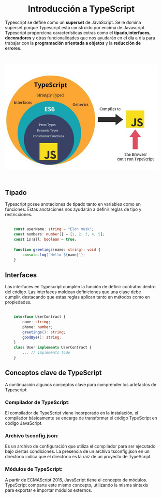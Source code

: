 <h1 align="center">Introducción a TypeScript</h1>

Typescript se define como un **superset** de JavaScript. Se le domina superset porque Typescript está construido por encima de Javascript. Typescript proporciona características extras como el **tipado**,**interfaces**, **decoradores** y otras funcionalidades que nos ayudarán en el día a día para trabajar con la **programación orientada a objetos** y la **reducción de errores**.

<br>

<p align="center">
<img src="./assets/ts-js.jpeg">
</p>

<br>

## Tipado

Typescript posee anotaciones de tipado tanto en variables como en funciones. Estas anotaciones nos ayudarán a definir reglas de tipo y restricciones.

```typescript

    const userName: string = "Elon musk";
    const numbers: number[] = [1, 2, 3, 4, 5];
    const isTall: boolean = true;

    function greetings(name: string): void {
        console.log(`Hello ${name}`);
    }
```

## Interfaces

Las interfaces en Typescript cumplen la función de definir contratos dentro del código. Las interfaces moldean definiciones que una clase debe cumplir, destacando que estas reglas aplican tanto en métodos como en propiedades.

```typescript

    interface UserContract {
        name: string;
        phone: number;
        greetings(): string;
        goodBye(): string;
    }
    class User implements UserContract {
        ... // implements todo
    }
```

## Conceptos clave de TypeScript
A continuación algunos conceptos clave para comprender los artefactos de Typescript:

### Compilador de TypeScript:
El compilador de TypeScript viene incorporado en la instalación, el compilador básicamente se encarga de transformar el código TypeScript en código JavaScript.

### Archivo tsconfig.json:
Es un archivo de configuración que utiliza el compilador para ser ejecutado bajo ciertas condiciones. La presencia de un archivo tsconfig.json en un directorio indica que el directorio es la raíz de un proyecto de TypeScript.

### Módulos de TypeScript:
A partir de ECMAScript 2015, JavaScript tiene el concepto de módulos. TypeScript comparte este mismo concepto, utilizando la misma sintaxis para exportar e importar módulos externos.

